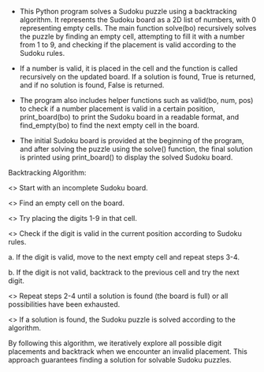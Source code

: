 * This Python program solves a Sudoku puzzle using a backtracking algorithm. It represents the Sudoku board as a 2D list of numbers, with 0 representing empty cells. The main function solve(bo) recursively solves the puzzle by finding an empty cell, attempting to fill it with a number from 1 to 9, and checking if the placement is valid according to the Sudoku rules.

* If a number is valid, it is placed in the cell and the function is called recursively on the updated board. If a solution is found, True is returned, and if no solution is found, False is returned.

* The program also includes helper functions such as valid(bo, num, pos) to check if a number placement is valid in a certain position, print_board(bo) to print the Sudoku board in a readable format, and find_empty(bo) to find the next empty cell in the board.

* The initial Sudoku board is provided at the beginning of the program, and after solving the puzzle using the solve() function, the final solution is printed using print_board() to display the solved Sudoku board.   





Backtracking Algorithm:

<> Start with an incomplete Sudoku board.

<> Find an empty cell on the board.

<> Try placing the digits 1-9 in that cell.

<> Check if the digit is valid in the current position according to Sudoku rules.

a. If the digit is valid, move to the next empty cell and repeat steps 3-4.

b. If the digit is not valid, backtrack to the previous cell and try the next digit.

<> Repeat steps 2-4 until a solution is found (the board is full) or all possibilities have been exhausted.

<> If a solution is found, the Sudoku puzzle is solved according to the algorithm.




By following this algorithm, we iteratively explore all possible digit placements and backtrack when we encounter an invalid placement. This approach guarantees finding a solution for solvable Sudoku puzzles.

